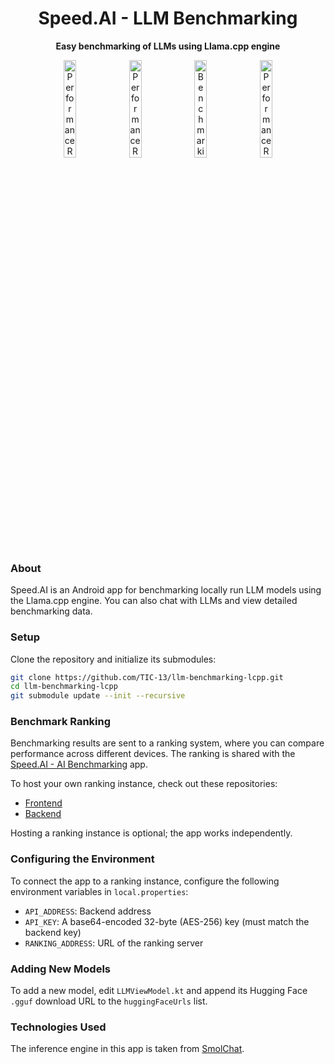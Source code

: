 <div align="center">

# Speed.AI - LLM Benchmarking

**Easy benchmarking of LLMs using Llama.cpp engine**

</div>

<div align="center">
  <img src="https://github.com/user-attachments/assets/ec7a7f18-50b6-4727-9485-8c8e2127663c" alt="Performance Results" width="20%"/>
  <img src="https://github.com/user-attachments/assets/1ba32f09-1758-4193-ab58-a110fd79d3f0" alt="Performance Results" width="20%"/>
  <img src="https://github.com/user-attachments/assets/0608f8dc-0982-4e48-8599-3d9f463c5bbd" alt="Benchmarking Screen" width="20%"/>
  <img src="https://github.com/user-attachments/assets/a9d7c167-c48a-4b53-a0b2-6d22a6875af5" alt="Performance Results" width="20%"/>
</div>

### About 

Speed.AI is an Android app for benchmarking locally run LLM models using the Llama.cpp engine. You can also chat with LLMs and view detailed benchmarking data.

### Setup

Clone the repository and initialize its submodules:

```sh
git clone https://github.com/TIC-13/llm-benchmarking-lcpp.git
cd llm-benchmarking-lcpp
git submodule update --init --recursive
```

### Benchmark Ranking

Benchmarking results are sent to a ranking system, where you can compare performance across different devices. The ranking is shared with the [Speed.AI - AI Benchmarking](https://github.com/TIC-13/benchmarking-ai-v2) app.

To host your own ranking instance, check out these repositories:
- [Frontend](https://github.com/TIC-13/benchmark-ranking-front)
- [Backend](https://github.com/TIC-13/benchmark-ranking-back)

Hosting a ranking instance is optional; the app works independently.

### Configuring the Environment

To connect the app to a ranking instance, configure the following environment variables in `local.properties`:
- `API_ADDRESS`: Backend address
- `API_KEY`: A base64-encoded 32-byte (AES-256) key (must match the backend key)
- `RANKING_ADDRESS`: URL of the ranking server

### Adding New Models

To add a new model, edit `LLMViewModel.kt` and append its Hugging Face `.gguf` download URL to the `huggingFaceUrls` list.

### Technologies Used

The inference engine in this app is taken from [SmolChat](https://github.com/shubham0204/SmolChat-Android).


